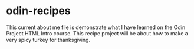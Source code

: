 # odin-recipes


This current about me file is demonstrate what I have learned
on the Odin Project HTML Intro course. This recipe project will be
about how to make a very spicy turkey for thanksgiving.